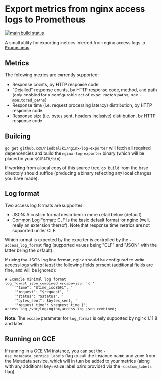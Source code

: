# Export metrics from nginx access logs to Prometheus

[![main build status](https://travis-ci.com/swfrench/nginx-log-exporter.svg?branch=main)](https://travis-ci.com/swfrench/nginx-log-exporter)

A small utility for exporting metrics inferred from nginx access logs to
[Prometheus](https://prometheus.io).

## Metrics

The following metrics are currently supported:

*   Response counts, by HTTP response code
*   "Detailed" response counts, by HTTP response code, method, and path (only
    enabled for a configurable set of exact-match paths; see
    `-monitored_paths`)
*   Response time (i.e. request processing latency) distribution, by HTTP
    response code
*   Response size (i.e. bytes sent, headers inclusive) distribution, by HTTP
    response code

## Building

`go get github.com/niedbalski/nginx-log-exporter` will fetch all required
dependencies and build the `nginx-log-exporter` binary (which will be placed in
your `$GOPATH/bin`).

If working from a local copy of this source tree, `go build` from the base
directory should suffice (producing a binary reflecting any local changes you
have made).

## Log format

Two access log formats are supported:

*   JSON: A custom format described in more detail below (default).
*   [Common Log Format](https://en.wikipedia.org/wiki/Common_Log_Format): CLF
    is the basic default format for nginx (well, really an extension thereof).
    Note that response time metrics are not supported under CLF.

Which format is expected by the exporter is controlled by the
`-access_log_format` flag (supported values being "CLF" and "JSON" with the
latter being the default).

If using the JSON log line format, nginx should be configured to write access
logs with _at least_ the following fields present (additional fields are fine,
and will be ignored):

    # Example minimal log format
    log_format json_combined escape=json '{ '
        '"time": "$time_iso8601", '
        '"request": "$request", '
        '"status": "$status", '
        '"bytes_sent": $bytes_sent, '
        '"request_time": $request_time }';
    access_log /var/log/nginx/access.log json_combined;

**Note:** The `escape` parameter for `log_format` is only supported by nginx
1.11.8 and later.

## Running on GCE

If running in a GCE VM instance, you can set the `-use_metadata_service_labels`
flag to pull the instance name and zone from the Metadata service, which will
in turn be added to your metrics (along with any additional key=value label
pairs provided via the `-custom_labels` flag).
